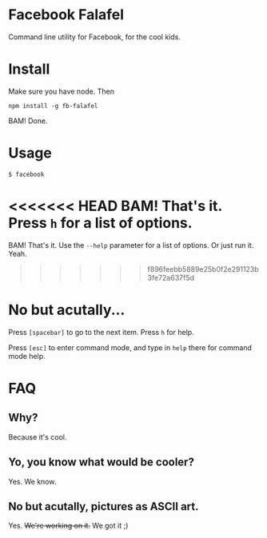 Facebook Falafel
============

Command line utility for Facebook, for the cool kids.

# Install

Make sure you have node. Then

    npm install -g fb-falafel

BAM! Done.

# Usage

    $ facebook

<<<<<<< HEAD
BAM! That's it. Press `h` for a list of options.
=======
BAM! That's it. Use the `--help` parameter for a list of options. Or just run it. Yeah.
>>>>>>> f896feebb5889e25b0f2e291123b3fe72a637f5d

# No but acutally...

Press `[spacebar]` to go to the next item. Press `h` for help. 

Press `[esc]` to enter command mode, and type in `help` there for command mode help.

# FAQ

## Why? 

Because it's cool.

## Yo, you know what would be cooler? 

Yes. We know.

## No but acutally, pictures as ASCII art.

Yes. ~~We're working on it.~~ We got it ;)
